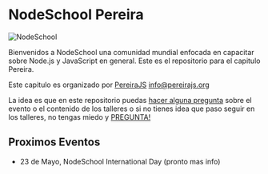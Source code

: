 # NodeSchool Pereira
![NodeSchool](http://nodeschool.io/images/schoolhouse.svg)

Bienvenidos a NodeSchool una comunidad mundial enfocada en capacitar sobre Node.js y JavaScript en general. Este es el repositorio para el capitulo Pereira.

Este capitulo es organizado por [PereiraJS](https.//pereirajs.org) [info@pereirajs.org](info@pereirajs.org)

La idea es que en este repositorio puedas [hacer alguna pregunta](https://github.com/nodeschool/pereira/issues/new) sobre el evento o el contenido de los talleres o si no tienes idea que paso seguir en los talleres, no tengas miedo y [PREGUNTA!](https://github.com/nodeschool/pereira/issues/new)

## Proximos Eventos

 * 23 de Mayo, NodeSchool International Day (pronto mas info)

